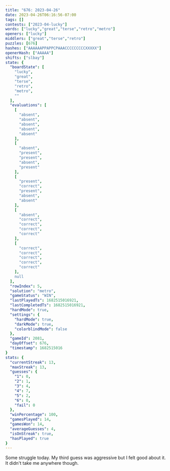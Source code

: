 ```yaml
---
title: "676: 2023-04-26"
date: 2023-04-26T06:16:56-07:00
tags: []
contests: ["2023-04-lucky"]
words: ["lucky","great","terse","retro","metro"]
openers: ["lucky"]
middlers: ["great","terse","retro"]
puzzles: [676]
hashes: ["AAAAAAPPAPPCPAAACCCCCCCCCXXXXX"]
openerHash: ["AAAAA"]
shifts: ["slbay"]
state: {
  "boardState": [
    "lucky",
    "great",
    "terse",
    "retro",
    "metro",
    ""
  ],
  "evaluations": [
    [
      "absent",
      "absent",
      "absent",
      "absent",
      "absent"
    ],
    [
      "absent",
      "present",
      "present",
      "absent",
      "present"
    ],
    [
      "present",
      "correct",
      "present",
      "absent",
      "absent"
    ],
    [
      "absent",
      "correct",
      "correct",
      "correct",
      "correct"
    ],
    [
      "correct",
      "correct",
      "correct",
      "correct",
      "correct"
    ],
    null
  ],
  "rowIndex": 5,
  "solution": "metro",
  "gameStatus": "WIN",
  "lastPlayedTs": 1682515016921,
  "lastCompletedTs": 1682515016921,
  "hardMode": true,
  "settings": {
    "hardMode": true,
    "darkMode": true,
    "colorblindMode": false
  },
  "gameId": 2081,
  "dayOffset": 676,
  "timestamp": 1682515016
}
stats: {
  "currentStreak": 13,
  "maxStreak": 13,
  "guesses": {
    "1": 0,
    "2": 1,
    "3": 4,
    "4": 7,
    "5": 2,
    "6": 0,
    "fail": 0
  },
  "winPercentage": 100,
  "gamesPlayed": 14,
  "gamesWon": 14,
  "averageGuesses": 4,
  "isOnStreak": true,
  "hasPlayed": true
}
---
```

<!-- more -->
Some struggle today. My third guess was aggressive but I felt good about it. It didn't take me anywhere though. 
